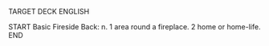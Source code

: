 TARGET DECK
ENGLISH

START
Basic
Fireside
Back: n. 1 area round a fireplace. 2 home or home-life.
END
